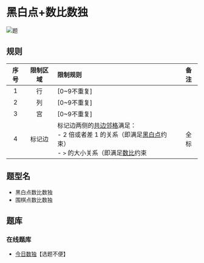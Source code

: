 # 黑白点+数比数独
<!-- START doctoc generated TOC please keep comment here to allow auto update -->
<!-- DON'T EDIT THIS SECTION, INSTEAD RE-RUN doctoc TO UPDATE -->

<!-- END doctoc generated TOC please keep comment here to allow auto update -->

![题](https://cn.sudoku.today/pic/02/greaterkropki/44454_348207.png)

## 规则

<!-- markdownlint-disable MD013 -->
| 序号  | 限制区域 | 限制规则                                                                     | 备注  |
|:---:|:----:|:-------------------------------------------------------------------------|:---:|
|  1  |  行   | [0~9不重复]                                                                 |     |
|  2  |  列   | [0~9不重复]                                                                 |     |
|  3  |  宫   | [0~9不重复]                                                                 |     |
|  4  | 标记边  | 标记边两侧的[共边邻格]满足：<br/>- 2 倍或者差 1 的关系（即满足[黑白点]约束）<br/>- `>` 的大小关系（即满足[数比]约束 | 全标  |
<!-- markdownlint-enable MD013 -->

## 题型名

- 黑白点数比数独
- 围棋点数比数独

## 题库

### 在线题库

- [今日数独]【选题不便】

[共边邻格]: ../../../rules/rules.md#共边邻格

[黑白点]: ../../../rules/rules.md#黑白点

[数比]: ../../../rules/rules.md#数比

[今日数独]: https://cn.sudoku.today/g-greater-than-kropki-sudoku/
